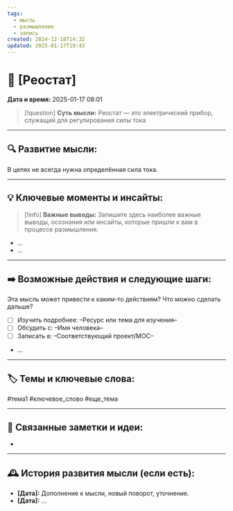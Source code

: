 ```yaml
---
tags:
  - мысль
  - размышление
  - запись
created: 2024-12-18T14:32
updated: 2025-01-17T19:43
---
```


# 💭  [Реостат]

**Дата и время:** 2025-01-17 08:01

> [!question] **Суть мысли:**
> Реостат — это электрический прибор, служащий для регулирования силы тока

---

## 🔍 Развитие мысли:

В цепях не всегда нужна определённая сила тока. 

---

## 💡 Ключевые моменты и инсайты:

> [!info] **Важные выводы:**
> Запишите здесь наиболее важные выводы, осознания или инсайты, которые пришли к вам в процессе размышления.

- ...
- ...

---

## ➡️ Возможные действия и следующие шаги:

Эта мысль может привести к каким-то действиям? Что можно сделать дальше?

- [ ] Изучить подробнее: –Ресурс или тема для изучения–
- [ ] Обсудить с: –Имя человека–
- [ ] Записать в: –Соответствующий проект/MOC–
- ...

---

## 🏷️ Темы и ключевые слова:

#тема1 #ключевое_слово #еще_тема

---

## 🔄 Связанные заметки и идеи:

- 

---

## 🕰️ История развития мысли (если есть):

* **[Дата]:**  Дополнение к мысли, новый поворот, уточнение.
* **[Дата]:**  ...